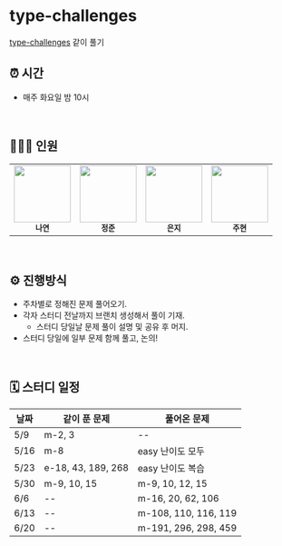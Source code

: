 # type-challenges

[type-challenges](https://github.com/type-challenges/type-challenges) 같이 풀기


## ⏰ 시간

- 매주 화요일 밤 10시

<br/>

## 💁🏻‍♂️ 인원

<table>
  <tr>
    <td align="center">
      <a href="https://github.com/Nayeon97">
        <img src="https://avatars.githubusercontent.com/Nayeon97" width="100px;" alt="" /><br/>
      </a>
      <sub>
        <b>나연</b>
      </sub>
    </td>
    <td align="center">
      <a href="https://github.com/Jeong-jj">
        <img src="https://avatars.githubusercontent.com/Jeong-jj" width="100px;" alt="" /><br/>
      </a>
        <sub>
          <b>정준</b>
        </sub>
    </td>
    <td align="center">
      <a href="https://github.com/y00eunji">
        <img src="https://avatars.githubusercontent.com/y00eunji" width="100px;" alt="" /><br/>
      </a>
        <sub>
          <b>은지</b>
        </sub>
    </td>
    <td align="center">
      <a href="https://github.com/userJu">
        <img src="https://avatars.githubusercontent.com/userJu" width="100px;" alt="" /><br/>
      </a>
        <sub>
          <b>주현</b>
        </sub>
    </td>
  </tr>
</table>

<br/>

## ⚙️ 진행방식

- 주차별로 정해진 문제 풀어오기.
- 각자 스터디 전날까지 브랜치 생성해서 풀이 기재.  
  - 스터디 당일날 문제 풀이 설명 및 공유 후 머지.
- 스터디 당일에 일부 문제 함께 풀고, 논의!   

<br/>

## 🗓 스터디 일정
| 날짜  | 같이 푼 문제   | 풀어온 문제   |
| --------| -------- |-------- |
|  5/9   | m-2, 3 |-- | 
|  5/16   | m-8 | easy 난이도 모두 | 
|  5/23   | e-18, 43, 189, 268 | easy 난이도 복습 | 
|  5/30   | m-9, 10, 15 | m-9, 10, 12, 15 | 
|  6/6   | -- | m-16, 20, 62, 106 | 
|  6/13   | -- | m-108, 110, 116, 119 | 
|  6/20   | -- | m-191, 296, 298, 459 | 

